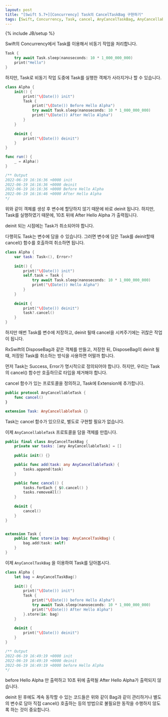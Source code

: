 ```yaml
---
layout: post
title: "[Swift 5.7+][Concurrency] Task의 CancelTaskBag 구현하기"
tags: [Swift, Concurrency, Task, cancel, AnyCancelTaskBag, AnyCancellableTask]
---
```

{% include JB/setup %}

Swift의 Concurrency에서 Task를 이용해서 비동기 작업을 처리합니다. 

```swift
Task { 
    try await Task.sleep(nanoseconds: 10 * 1_000_000_000)
    print("Hello")
}
```

하지만, Task로 비동기 작업 도중에 Task를 실행한 객체가 사라지거나 할 수 있습니다. 

```swift
class Alpha {
    init() {
        print("\(Date()) init")
        Task {
            print("\(Date()) Before Hello Alpha")
            try await Task.sleep(nanoseconds: 10 * 1_000_000_000)
            print("\(Date()) After Hello Alpha")
        }
    }
    
    deinit {
        print("\(Date()) deinit")
    }
}

func run() {
    _ = Alpha()
}

/** Output
2022-06-19 16:16:36 +0000 init
2022-06-19 16:16:36 +0000 deinit
2022-06-19 16:16:36 +0000 Before Hello Alpha
2022-06-19 16:16:46 +0000 After Hello Alpha
*/
```

위와 같이 객체를 생성 후 변수에 할당하지 않기 때문에 바로 deinit 됩니다. 하지만, Task를 실행하였기 때문에, 10초 뒤에 After Hello Alpha 가 출력됩니다.

deinit 되는 시점에는 Task가 취소되어야 합니다.

다행히도 Task는 변수에 담을 수 있습니다. 그러면 변수에 담은 Task를 deinit할때 cancel() 함수를 호출하여 취소하면 됩니다.

```swift
class Alpha {
    var task: Task<(), Error>?
    
    init() {
        print("\(Date()) init")
        self.task = Task {
            try await Task.sleep(nanoseconds: 10 * 1_000_000_000)
            print("\(Date()) Hello Alpha")
        }
    }
    
    deinit {
        print("\(Date()) deinit")
        task?.cancel()
    }
}
```

하지만 매번 Task를 변수에 저장하고, deinit 될때 cancel을 시켜주기에는 귀찮은 작업이 됩니다.

RxSwift의 DisposeBag과 같은 객체를 만들고, 저장한 뒤, DisposeBag이 deinit 될 때, 저장된 Task를 취소하는 방식을 사용하면 어떨까 합니다.

먼저 Task는 Success, Error가 명시적으로 정의되어야 합니다. 하지만, 우리는 Task의 cancel() 함수만 호출하므로 타입을 제거해야 합니다.

cancel 함수가 있는 프로토콜을 정의하고, Task에 Extension에 추가합니다.

```swift
public protocol AnyCancellableTask {
    func cancel()
}

extension Task: AnyCancellableTask {}
```

Task는 cancel 함수가 있으므로, 별도로 구현할 필요가 없습니다.

이제 `AnyCancellableTask` 프로토콜을 담을 객체를 만듭니다.

```swift
public final class AnyCancelTaskBag {
    private var tasks: [any AnyCancellableTask] = []
    
    public init() {}

    public func add(task: any AnyCancellableTask) {
        tasks.append(task)
    }

    public func cancel() {
        tasks.forEach { $0.cancel() }
        tasks.removeAll()
    }
    
    deinit {
        cancel()
    }
}


extension Task {
    public func store(in bag: AnyCancelTaskBag) {
        bag.add(task: self)
    }
}
```

이제 `AnyCancelTaskBag` 을 이용하여 Task를 담아봅시다.

```swift
class Alpha {
    let bag = AnyCancelTaskBag()
    
    init() {
        print("\(Date()) init")
        Task {
            print("\(Date()) before Hello Alpha")
            try await Task.sleep(nanoseconds: 10 * 1_000_000_000)
            print("\(Date()) After Hello Alpha")
        }.store(in: bag)
    }
    
    deinit {
        print("\(Date()) deinit")
    }
}

/** Output
2022-06-19 16:49:19 +0000 init
2022-06-19 16:49:19 +0000 deinit
2022-06-19 16:49:19 +0000 before Hello Alpha
*/
```

before Hello Alpha 만 출력하고 10초 뒤에 출력될 After Hello Alpha가 출력되지 않습니다.

deinit 된 후에도 계속 동작할 수 있는 코드들은 위와 같이 Bag과 같이 관리하거나 별도의 변수로 담아 직접 cancel() 호출하는 등의 방법으로 불필요한 동작을 수행하지 않도록 하는 것이 중요합니다.
